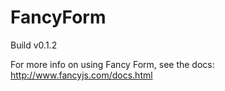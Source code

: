 # FancyForm

Build v0.1.2  

For more info on using Fancy Form, see the docs: http://www.fancyjs.com/docs.html
